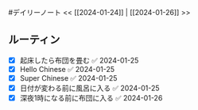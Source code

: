 #デイリーノート
<< [[2024-01-24]] | [[2024-01-26]] >>
## ルーティン
- [x] 起床したら布団を畳む ✅ 2024-01-25
- [x] Hello Chinese ✅ 2024-01-25
- [x] Super Chinese ✅ 2024-01-25
- [x] 日付が変わる前に風呂に入る ✅ 2024-01-25
- [x] 深夜1時になる前に布団に入る ✅ 2024-01-26
